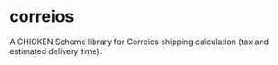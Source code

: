 correios
================

A CHICKEN Scheme library for Correios shipping calculation (tax and estimated delivery time).
